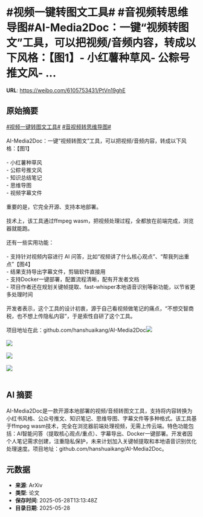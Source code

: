 # #视频一键转图文工具# #音视频转思维导图#AI-Media2Doc：一键“视频转图文”工具，可以把视频/音频内容，转成以下风格：【图1】- 小红薯种草风- 公粽号推文风- ...

**URL**: https://weibo.com/6105753431/PtVn19ghE

## 原始摘要

<a href="https://m.weibo.cn/search?containerid=231522type%3D1%26t%3D10%26q%3D%23%E8%A7%86%E9%A2%91%E4%B8%80%E9%94%AE%E8%BD%AC%E5%9B%BE%E6%96%87%E5%B7%A5%E5%85%B7%23&amp;extparam=%23%E8%A7%86%E9%A2%91%E4%B8%80%E9%94%AE%E8%BD%AC%E5%9B%BE%E6%96%87%E5%B7%A5%E5%85%B7%23" data-hide=""><span class="surl-text">#视频一键转图文工具#</span></a> <a href="https://m.weibo.cn/search?containerid=231522type%3D1%26t%3D10%26q%3D%23%E9%9F%B3%E8%A7%86%E9%A2%91%E8%BD%AC%E6%80%9D%E7%BB%B4%E5%AF%BC%E5%9B%BE%23&amp;extparam=%23%E9%9F%B3%E8%A7%86%E9%A2%91%E8%BD%AC%E6%80%9D%E7%BB%B4%E5%AF%BC%E5%9B%BE%23" data-hide=""><span class="surl-text">#音视频转思维导图#</span></a><br><br>AI-Media2Doc：一键“视频转图文”工具，可以把视频/音频内容，转成以下风格：【图1】<br><br>- 小红薯种草风<br>- 公粽号推文风<br>- 知识总结笔记<br>- 思维导图<br>- 视频字幕文件<br><br>重要的是，它完全开源、支持本地部署。<br><br>技术上，该工具通过ffmpeg wasm，把视频处理过程，全都放在前端完成，浏览器就能跑。<br><br>还有一些实用功能：<br><br>- 支持针对视频内容进行 AI 问答，比如“视频讲了什么核心观点”、“帮我列出重点”【图4】<br>- 结果支持导出字幕文件，剪辑软件直接用<br>- 支持Docker一键部署，配置流程清晰，配有开发者文档<br>- 项目作者还在规划关键帧提取、fast-whisper本地语音识别等新功能，以节省更多处理时间<br><br>开发者表示，这个工具的设计初衷，源于自己看视频做笔记的痛点，“不想交智商税，也不想上传隐私内容”，于是索性自研了这个工具。<br><br>项目地址在此：github.com/hanshuaikang/AI-Media2Doc<img style="" src="https://tvax1.sinaimg.cn/large/006Fd7o3gy1i1vb24a4lpj31hb0rhgse.jpg" referrerpolicy="no-referrer"><br><br><img style="" src="https://tvax3.sinaimg.cn/large/006Fd7o3gy1i1vb28545kj30zk0icn0q.jpg" referrerpolicy="no-referrer"><br><br><img style="" src="https://tvax3.sinaimg.cn/large/006Fd7o3gy1i1vb2anxd0j31hb0ri160.jpg" referrerpolicy="no-referrer"><br><br><img style="" src="https://tvax1.sinaimg.cn/large/006Fd7o3gy1i1vb2btsepj31hb0rik78.jpg" referrerpolicy="no-referrer"><br><br>

## AI 摘要

AI-Media2Doc是一款开源本地部署的视频/音频转图文工具，支持将内容转换为小红书风格、公众号推文、知识笔记、思维导图、字幕文件等多种格式。该工具基于ffmpeg wasm技术，完全在浏览器前端处理视频，无需上传云端。特色功能包括：AI智能问答（提取核心观点/重点）、字幕导出、Docker一键部署。开发者因个人笔记需求创建，注重隐私保护，未来计划加入关键帧提取和本地语音识别优化处理速度。项目地址：github.com/hanshuaikang/AI-Media2Doc。

## 元数据

- **来源**: ArXiv
- **类型**: 论文
- **保存时间**: 2025-05-28T13:13:48Z
- **目录日期**: 2025-05-28
